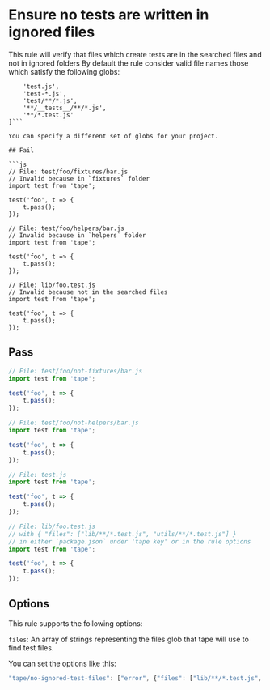 # Ensure no tests are written in ignored files

This rule will verify that files which create tests are in the searched files and not in ignored folders
By default the rule consider valid file names those which satisfy the following globs:
```[
	'test.js',
	'test-*.js',
	'test/**/*.js',
	'**/__tests__/**/*.js',
	'**/*.test.js'
]```

You can specify a different set of globs for your project.

## Fail

```js
// File: test/foo/fixtures/bar.js
// Invalid because in `fixtures` folder
import test from 'tape';

test('foo', t => {
	t.pass();
});

// File: test/foo/helpers/bar.js
// Invalid because in `helpers` folder
import test from 'tape';

test('foo', t => {
	t.pass();
});

// File: lib/foo.test.js
// Invalid because not in the searched files
import test from 'tape';

test('foo', t => {
	t.pass();
});
```


## Pass

```js
// File: test/foo/not-fixtures/bar.js
import test from 'tape';

test('foo', t => {
	t.pass();
});

// File: test/foo/not-helpers/bar.js
import test from 'tape';

test('foo', t => {
	t.pass();
});

// File: test.js
import test from 'tape';

test('foo', t => {
	t.pass();
});

// File: lib/foo.test.js
// with { "files": ["lib/**/*.test.js", "utils/**/*.test.js"] }
// in either `package.json` under 'tape key' or in the rule options
import test from 'tape';

test('foo', t => {
	t.pass();
});
```

## Options

This rule supports the following options:

`files`: An array of strings representing the files glob that tape will use to find test files.

You can set the options like this:

```js
"tape/no-ignored-test-files": ["error", {"files": ["lib/**/*.test.js", "utils/**/*.test.js"]}]
```
